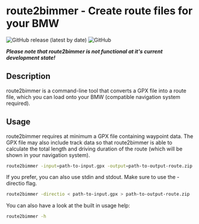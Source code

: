 # route2bimmer - Create route files for your BMW
![GitHub release (latest by date)](https://img.shields.io/github/v/release/organized92/route2bimmer) ![GitHub](https://img.shields.io/github/license/organized92/route2bimmer)

***Please note that route2bimmer is not functional at it's current development state!***

## Description
route2bimmer is a command-line tool that converts a GPX file into a route file, which you can load onto your BMW (compatible navigation system required).

## Usage
route2bimmer requires at minimum a GPX file containing waypoint data. The GPX file may also include track data so that route2bimmer is able to calculate the total length and driving duration of the route (which will be shown in your navigation system).
``` bash
route2bimmer -input=path-to-input.gpx -output=path-to-output-route.zip
```

If you prefer, you can also use stdin and stdout. Make sure to use the -directio flag.
``` bash
route2bimmer -directio < path-to-input.gpx > path-to-output-route.zip
```

You can also have a look at the built in usage help:
``` bash
route2bimmer -h
```
